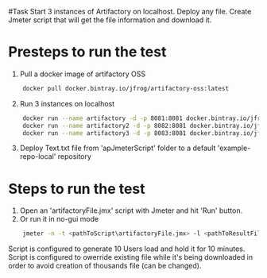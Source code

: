 #Task 
Start 3 instances of Artifactory on localhost. Deploy any file. Create Jmeter script that will get the file information and download it. 

# Presteps to run the test

1. Pull a docker image of artifactory OSS
```sh     
    docker pull docker.bintray.io/jfrog/artifactory-oss:latest
```     
2. Run 3 instances on localhost
```sh    
    docker run --name artifactory -d -p 8081:8081 docker.bintray.io/jfrog/artifactory-oss:latest
    docker run --name artifactory2 -d -p 8082:8081 docker.bintray.io/jfrog/artifactory-oss:latest
    docker run --name artifactory3 -d -p 8083:8081 docker.bintray.io/jfrog/artifactory-oss:latest
```
3. Deploy Text.txt file from 'apJmeterScript' folder to a default 'example-repo-local' repository

# Steps to run the test
1. Open an 'artifactoryFile.jmx' script with Jmeter and hit 'Run' button. 
2. Or run it in no-gui mode 
```sh
    jmeter -n -t <pathToScript\artifactoryFile.jmx> -l <pathToResultFile\results.jtl>
```
Script is configured to generate 10 Users load and hold it for 10 minutes. 
Script is configured to owerride existing file while it's being downloaded in order to avoid creation of thousands file (can be changed).
